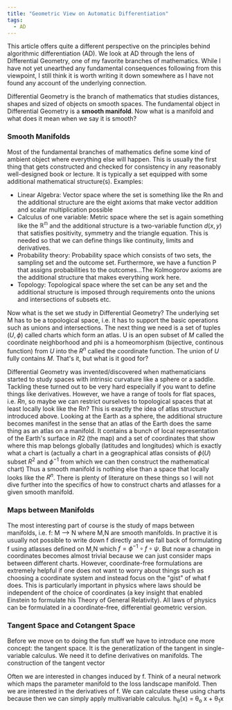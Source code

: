 ```yaml
---
title: "Geometric View on Automatic Differentiation"
tags:
  - AD
---
```


This article offers quite a different perspective on the principles behind algorithmic differentiation (AD). We look at AD through the lens of Differential Geometry, one of my favorite branches of mathematics. While I have not yet unearthed any fundamental consequences following from this viewpoint, I still think it is worth writing it down somewhere as I have not found any account of the underlying connection.

Differential Geometry is the branch of mathematics that studies distances, shapes and sized of objects on smooth spaces. The fundamental object in Differential Geometry is a **smooth manifold**.
Now what is a manifold and what does it mean when we say it is smooth?

### Smooth Manifolds
Most of the fundamental branches of mathematics define some kind of ambient object where everything else will happen. This is usually the first thing that gets constructed and checked for consistency in any reasonably well-designed book or lecture. It is typically a set equipped with some additional mathematical structure(s). Examples:
- Linear Algebra: Vector space where the set is something like the Rn and the additional structure are the eight axioms that make vector addition and scalar multiplication possible
- Calculus of one variable: Metric space where the set is again something like the $\mathbb{R^n}$ and the additional structure is a two-variable function $d(x,y)$ that satisfies positivity, symmetry and the triangle equation. This is needed so that we can define things like continuity, limits and derivatives.
- Probability theory: Probability space which consists of two sets, the sampling set and the outcome set. Furthermore, we have a function P that assigns probabilities to the outcomes...The Kolmogorov axioms are the additional structure that makes everything work here.
- Topology: Topological space where the set can be any set and the additional structure is imposed through requirements onto the unions and intersections of subsets etc.

Now what is the set we study in Differential Geometry? The underlying set M has to be a topological space, i.e. it has to support the basic operations such as unions and intersections. The next thing we need is a set of tuples $(U, \phi)$ called charts which form an atlas. U is an open subset of $M$ called the coordinate neighborhood and phi is a homeomorphism (bijective, continous function) from $U$ into the $R^n$ called the coordinate function. The union of $U$ fully contains $M$. That's it, but what is it good for?

Differential Geometry was invented/discovered when mathematicians started to study spaces with intrinsic curvature like a sphere or a saddle. Tackling these turned out to be very hard especially if you want to define things like derivatives. However, we have a range of tools for flat spaces, i.e. $Rn$, so maybe we can restrict ourselves to topological spaces that at least locally look like the Rn? This is exactly the idea of atlas structure introduced above. Looking at the Earth as a sphere, the additional structure becomes manifest in the sense that an atlas of the Earth does the same thing as an atlas on a manifold. It contains a bunch of local representation of the Earth's surface in $R2$ (the map) and a set of coordinates that show where this map belongs globally (latitudes and longitudes) which is exactly what a chart is (actually a chart in a geographical atlas consists of $\phi(U)$ subset $R^2$ and $\phi^{-1}$ from which we can then construct the mathematical chart)
Thus a smooth manifold is nothing else than a space that locally looks like the $R^n$.
There is plenty of literature on these things so I will not dive further into the specifics of how to construct charts and atlasses for a given smooth manifold.

### Maps between Manifolds
The most interesting part of course is the study of maps between manifolds, i.e. f: M --> N where M,N are smooth manifolds.
In practive it is usually not possible to write down f directly and we fall back of formulating f using atlasses defined on M,N which $f = \phi^{-1} \circ f \circ \psi$.
But now a change in coordinates becomes almost trivial because we can just consider maps between different charts.
However, coordinate-free formulations are extremely helpful if one does not want to worry about things such as choosing a coordinate system and instead focus on the "gist" of what f does. This is particularly important in physics where laws should be independent of the choice of coordinates (a key insight that enabled Einstein to formulate his Theory of General Relativity). All laws of physics can be formulated in a coordinate-free, differential geometric version.

### Tangent Space and Cotangent Space
Before we move on to doing the fun stuff we have to introduce one more concept: the tangent space. It is the generatlization of the tangent in single-variable calculus.
We need it to define derivatives on manifolds. The construction of the tangent vector

Often we are interested in changes induced by f. Think of a neural network which maps the parameter manifold to the loss landscape manifold. Then we are interested in the derivatives of f. We can calculate these using charts because then we can simply apply multivariable calculus. 
h<sub>&theta;</sub>(x) = &theta;<sub>o</sub> x + &theta;<sub>1</sub>x

